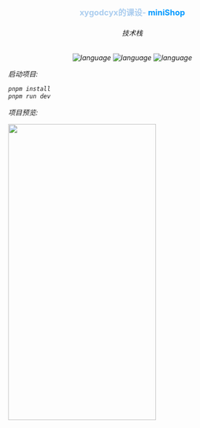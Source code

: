 <h3 align='center'>
<span style="color: #abcdef">xygodcyx的课设-</span> <span style="color: #0099ff">miniShop</span>
</h3>
<h6 align="center">技术栈<h6>
<p align='center'>
<img src='https://img.shields.io/badge/language-JavaScript-yellow.svg' alt='language'>
<img src='https://img.shields.io/badge/language-vue-green.svg' alt='language'>
<img src='https://img.shields.io/badge/language-HTML-red.svg' alt='language'>
</p>

<p>启动项目:</p>

```bash
pnpm install
pnpm run dev
```

<p>项目预览:</p>

<p>
<img src="https://private-user-images.githubusercontent.com/109750146/343603780-94ed89b1-6fd8-43eb-b2ea-295bee70f459.png?jwt=eyJhbGciOiJIUzI1NiIsInR5cCI6IkpXVCJ9.eyJpc3MiOiJnaXRodWIuY29tIiwiYXVkIjoicmF3LmdpdGh1YnVzZXJjb250ZW50LmNvbSIsImtleSI6ImtleTUiLCJleHAiOjE3MTk0NTQ2MTcsIm5iZiI6MTcxOTQ1NDMxNywicGF0aCI6Ii8xMDk3NTAxNDYvMzQzNjAzNzgwLTk0ZWQ4OWIxLTZmZDgtNDNlYi1iMmVhLTI5NWJlZTcwZjQ1OS5wbmc_WC1BbXotQWxnb3JpdGhtPUFXUzQtSE1BQy1TSEEyNTYmWC1BbXotQ3JlZGVudGlhbD1BS0lBVkNPRFlMU0E1M1BRSzRaQSUyRjIwMjQwNjI3JTJGdXMtZWFzdC0xJTJGczMlMkZhd3M0X3JlcXVlc3QmWC1BbXotRGF0ZT0yMDI0MDYyN1QwMjExNTdaJlgtQW16LUV4cGlyZXM9MzAwJlgtQW16LVNpZ25hdHVyZT1hNDk1NzU4ZTg4ZWFjMzU0ZjMxZjg3YjRmMDc4M2ZmNmQ1ZTU4MmJiZWZkNDEyODM4MmM5NGQ1Nzk1N2M2ZDI5JlgtQW16LVNpZ25lZEhlYWRlcnM9aG9zdCZhY3Rvcl9pZD0wJmtleV9pZD0wJnJlcG9faWQ9MCJ9.1rZiOoc1NckmBZzBBaTBp4MyWgNYG2dAgCTeGxMPhY4" width="300" height="600">
</p>
